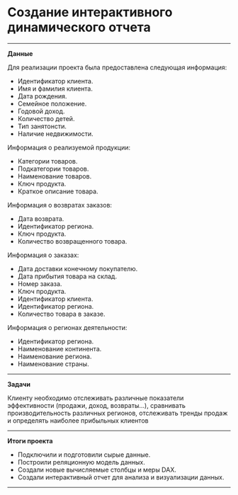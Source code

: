 # Создание интерактивного динамического отчета #
-----
**Данные**

Для реализации проекта была предоставлена следующая информация:
- Идентификатор клиента.
- Имя и фамилия клиента.
- Дата рождения.
- Семейное положение.
- Годовой доход.
- Количество детей.
- Тип занятонсти.
- Наличие недвижимости.

Информация о реализуемой продукции:
- Категории товаров.
- Подкатегории товаров.
- Наименование товаров.
- Ключ продукта.
- Краткое описание товара.

Информация о возвратах заказов:
- Дата возврата.
- Идентификатор региона.
- Ключ продукта.
- Количество возвращенного товара.

Информация о заказах:
- Дата доставки конечному покупателю.
- Дата прибытия товара на склад.
- Номер заказа.
- Ключ продукта.
- Идентификатор клиента.
- Идентификатор региона.
- Количество товара в заказе.

Информация о регионах деятельности:
- Идентификатор региона.
- Наименование континента.
- Наименование региона.
- Наименование страны.

-----
**Задачи**

Клиенту необходимо отслеживать различные показатели эффективности (продажи, доход, возвраты…), сравнивать производительность различных регионов, отслеживать тренды продаж и определять наиболее прибыльных клиентов

-----
**Итоги проекта**

- Подключили и подготовили сырые данные.
- Построили реляционную модель данных.
- Создали новые вычисляемые столбцы и 
меры DAX.
- Создали интерактивный отчет для анализа и 
визуализации данных.

-----


